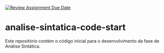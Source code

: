 [![Review Assignment Due Date](https://classroom.github.com/assets/deadline-readme-button-24ddc0f5d75046c5622901739e7c5dd533143b0c8e959d652212380cedb1ea36.svg)](https://classroom.github.com/a/Mt6f8hHH)
# analise-sintatica-code-start
Este repositório contém o código inicial para o desenvolvimento da fase de Análise Sintática.
